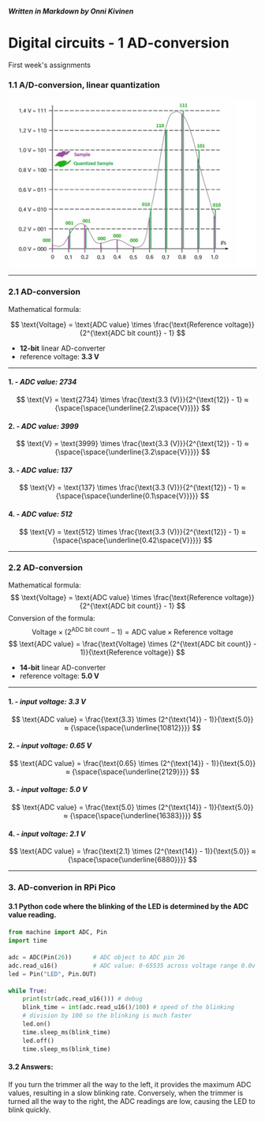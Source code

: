 ##### _Written in Markdown by Onni Kivinen_
# Digital circuits - 1 AD-conversion
First week's assignments

### 1.1 A/D-conversion, linear quantization 
![alt text](./images/01_AD-conversion_samples.jpg)
___
### 2.1 AD-conversion
Mathematical formula:

$$
\text{Voltage} = \text{ADC value} \times \frac{\text{Reference voltage}}{2^{\text{ADC bit count}} - 1}
$$
* __12-bit__ linear AD-converter 
* reference voltage: __3.3 V__
___
#### 1. - _ADC value: 2734_
$$
\text{V} = \text{2734} \times \frac{\text{3.3 (V)}}{2^{\text{12}} - 1} ≈ {\space{\space{\underline{2.2\space{V}}}}}
$$
#### 2. - _ADC value: 3999_
$$
\text{V} = \text{3999} \times \frac{\text{3.3 (V)}}{2^{\text{12}} - 1} ≈ {\space{\space{\underline{3.2\space{V}}}}}
$$
#### 3. - _ADC value: 137_
$$
\text{V} = \text{137} \times \frac{\text{3.3 (V)}}{2^{\text{12}} - 1} ≈ {\space{\space{\underline{0.1\space{V}}}}}
$$
#### 4. - _ADC value: 512_
$$
\text{V} = \text{512} \times \frac{\text{3.3 (V)}}{2^{\text{12}} - 1} ≈ {\space{\space{\underline{0.42\space{V}}}}}
$$
___
### 2.2 AD-conversion
Mathematical formula:
$$
\text{Voltage} = \text{ADC value} \times \frac{\text{Reference voltage}}{2^{\text{ADC bit count}} - 1}
$$
Conversion of the formula:
$$
\text{Voltage} \times (2^{\text{ADC bit count}} - 1) = \text{ADC value} \times \text{Reference voltage}
$$
$$
\text{ADC value} = \frac{\text{Voltage} \times (2^{\text{ADC bit count}} - 1)}{\text{Reference voltage}}
$$
* __14-bit__ linear AD-converter 
* reference voltage: __5.0 V__
___
#### 1. - _input voltage: 3.3 V_
$$
\text{ADC value} = \frac{\text{3.3} \times (2^{\text{14}} - 1)}{\text{5.0}} ≈ {\space{\space{\underline{10812}}}}
$$
#### 2. - _input voltage: 0.65 V_
$$
\text{ADC value} = \frac{\text{0.65} \times (2^{\text{14}} - 1)}{\text{5.0}} ≈ {\space{\space{\underline{2129}}}}
$$
#### 3. - _input voltage: 5.0 V_
$$
\text{ADC value} = \frac{\text{5.0} \times (2^{\text{14}} - 1)}{\text{5.0}} ≈ {\space{\space{\underline{16383}}}}
$$
#### 4. - _input voltage: 2.1 V_
$$
\text{ADC value} = \frac{\text{2.1} \times (2^{\text{14}} - 1)}{\text{5.0}} ≈ {\space{\space{\underline{6880}}}}
$$
___
### 3. AD-converion in RPi Pico
#### 3.1 Python code where the blinking of the LED is determined by the ADC value reading. 

```python
from machine import ADC, Pin
import time

adc = ADC(Pin(26))		# ADC object to ADC pin 26
adc.read_u16()			# ADC value: 0-65535 across voltage range 0.0v - 3.3v
led = Pin("LED", Pin.OUT)

while True:
    print(str(adc.read_u16())) # debug
    blink_time = int(adc.read_u16()/100) # speed of the blinking
    # division by 100 so the blinking is much faster
    led.on()
    time.sleep_ms(blink_time)
    led.off()
    time.sleep_ms(blink_time)
```
#### 3.2 Answers:
If you turn the trimmer all the way to the left, it provides the maximum ADC values, resulting in a slow blinking rate. Conversely, when the trimmer is turned all the way to the right, the ADC readings are low, causing the LED to blink quickly.